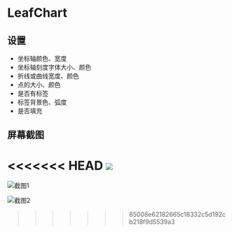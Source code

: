 # LeafChart


## 设置
-  坐标轴颜色、宽度
-  坐标轴刻度字体大小、颜色
-  折线或曲线宽度、颜色
-  点的大小、颜色
-  是否有标签
-  标签背景色、弧度
-  是否填充



## 屏幕截图
<<<<<<< HEAD
![](http://F:\AS-2.0\LeafChart\screenshot\cubic_filled)
=======
![截图1](//F:\AS-2.0\LeafChart\screenshot\cubic_filled.png)

![截图2](//F:\AS-2.0\LeafChart\screenshot\fold_not_filled.png)
>>>>>>> 85008e62182665c18332c5d192cb218f9d5539a3
